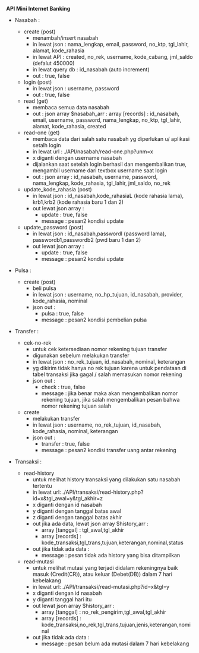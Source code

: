 **API Mini Internet Banking**

- Nasabah :
    - create (post)
        - menambah/insert nasabah
        - in lewat json : 
            nama_lengkap, email, password, no_ktp, tgl_lahir, alamat, kode_rahasia
        - in lewat API :
            created, no_rek, username, kode_cabang, jml_saldo (defalut 450000)
        - in lewat query db :
            id_nasabah (auto increment)
        - out :
            true, false
    - login (post)
        - in lewat json : 
            username, password
        - out :
            true, false
    - read (get)
        - membaca semua data nasabah
        - out : json array $nasabah_arr :
            array [records] : id_nasabah, email, username, password, nama_lengkap, no_ktp, tgl_lahir, alamat, kode_rahasia, created
    - read-one (get)
        - membaca data dari salah satu nasabah yg diperlukan u/ aplikasi setalh login
        - in lewat url :
        ./API/nasabah/read-one.php?unm=x
        - x diganti dengan username nasabah 
        - dijalankan saat setelah login berhasil dan mengembalikan true, mengambil username dari textbox username saat login
        - out : json array :
            id_nasabah, username, password, nama_lengkap, kode_rahasia, tgl_lahir, jml_saldo, no_rek
    - update_kode_rahasia (post)
        - in lewat json :
            id_nasabah,kode_rahasiaL (kode rahasia lama), krb1,krb2 (kode rahasia baru 1 dan 2)
        - out lewat json array :
            - update : true, false
            - message : pesan2 kondisi update
    - update_password (post)
        - in lewat json :
            id_nasabah,passwordl (password lama), passwordb1,passwordb2 (pwd baru 1 dan 2)
        - out lewat json array :
            - update : true, false
            - message : pesan2 kondisi update

- Pulsa :
    - create (post)
        - beli pulsa
        - in lewat json : 
            username, no_hp_tujuan, id_nasabah, provider, kode_rahasia, nominal
        - json out :
             - pulsa : true, false
             - message : pesan2 kondisi pembelian pulsa

- Transfer :
    - cek-no-rek
        - untuk cek ketersediaan nomor rekening tujuan transfer
        - digunakan sebelum melakukan transfer
        - in lewat json : 
            no_rek_tujuan, id_nasabah, nominal, keterangan
        - yg dikirim tidak hanya no rek tujuan karena untuk pendataan di tabel transaksi jika gagal / salah memasukan nomor rekening
        - json out :
            - check : true, false
            - message : jika benar maka akan mengembalikan nomor rekening tujuan, jika salah mengembalikan pesan bahwa nomor rekening tujuan salah
    - create
        - melakukan transfer
        - in lewat json : 
            username, no_rek_tujuan, id_nasabah, kode_rahasia, nominal, keterangan
        - json out :
            - transfer : true, false
            - message : pesan2 kondisi transfer uang antar rekening
        
- Transaksi :
    - read-history 
        - untuk melihat history transaksi yang dilakukan satu nasabah tertentu
        - in lewat url:
            ./API/transaksi/read-history.php?id=x&tgl_awal=y&tgl_akhir=z
        - x diganti dengan id nasabah
        - y diganti dengan tanggal batas awal 
        - z diganti dengan tanggal batas akhir
        - out jika ada data, lewat json array $history_arr :
            - array [tanggal] : tgl_awal,tgl_akhir
            - array [records] : kode_transaksi,tgl_trans,tujuan,keterangan,nominal,status
        - out jika tidak ada data :
            - message : pesan tidak ada history yang bisa ditampilkan
    - read-mutasi
        - untuk melihat mutasi yang terjadi didalam rekeningnya baik masuk (Credit(CR)), atau keluar (Debet(DB)) dalam 7 hari kebelakang
        - in lewat url:
            ./API/transaksi/read-mutasi.php?id=x&tgl=y
        - x diganti dengan id nasabah
        - y diganti tanggal hari itu
        - out lewat json array $history_arr :
            - array [tanggal] : no_rek_pengirim,tgl_awal,tgl_akhir
            - array [records] : kode_transaksi,no_rek,tgl_trans,tujuan,jenis,keterangan,nominal
         - out jika tidak ada data :
            - message : pesan belum ada mutasi dalam 7 hari kebelakang
            